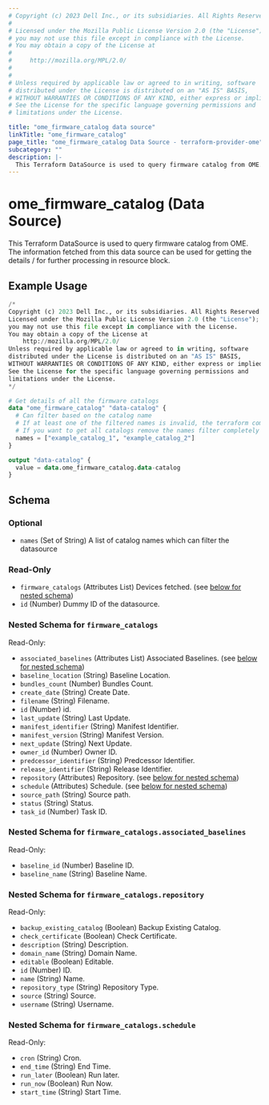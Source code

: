 ```yaml
---
# Copyright (c) 2023 Dell Inc., or its subsidiaries. All Rights Reserved.
# 
# Licensed under the Mozilla Public License Version 2.0 (the "License");
# you may not use this file except in compliance with the License.
# You may obtain a copy of the License at
# 
#     http://mozilla.org/MPL/2.0/
# 
# 
# Unless required by applicable law or agreed to in writing, software
# distributed under the License is distributed on an "AS IS" BASIS,
# WITHOUT WARRANTIES OR CONDITIONS OF ANY KIND, either express or implied.
# See the License for the specific language governing permissions and
# limitations under the License.

title: "ome_firmware_catalog data source"
linkTitle: "ome_firmware_catalog"
page_title: "ome_firmware_catalog Data Source - terraform-provider-ome"
subcategory: ""
description: |-
  This Terraform DataSource is used to query firmware catalog from OME. The information fetched from this data source can be used for getting the details / for further processing in resource block.
---
```


# ome_firmware_catalog (Data Source)

This Terraform DataSource is used to query firmware catalog from OME. The information fetched from this data source can be used for getting the details / for further processing in resource block.

## Example Usage

```terraform
/*
Copyright (c) 2023 Dell Inc., or its subsidiaries. All Rights Reserved.
Licensed under the Mozilla Public License Version 2.0 (the "License");
you may not use this file except in compliance with the License.
You may obtain a copy of the License at
    http://mozilla.org/MPL/2.0/
Unless required by applicable law or agreed to in writing, software
distributed under the License is distributed on an "AS IS" BASIS,
WITHOUT WARRANTIES OR CONDITIONS OF ANY KIND, either express or implied.
See the License for the specific language governing permissions and
limitations under the License.
*/

# Get details of all the firmware catalogs 
data "ome_firmware_catalog" "data-catalog" {
  # Can filter based on the catalog name
  # If at least one of the filtered names is invalid, the terraform command will return an error
  # If you want to get all catalogs remove the names filter completely
  names = ["example_catalog_1", "example_catalog_2"]
}

output "data-catalog" {
  value = data.ome_firmware_catalog.data-catalog
}
```

<!-- schema generated by tfplugindocs -->
## Schema

### Optional

- `names` (Set of String) A list of catalog names which can filter the datasource

### Read-Only

- `firmware_catalogs` (Attributes List) Devices fetched. (see [below for nested schema](#nestedatt--firmware_catalogs))
- `id` (Number) Dummy ID of the datasource.

<a id="nestedatt--firmware_catalogs"></a>
### Nested Schema for `firmware_catalogs`

Read-Only:

- `associated_baselines` (Attributes List) Associated Baselines. (see [below for nested schema](#nestedatt--firmware_catalogs--associated_baselines))
- `baseline_location` (String) Baseline Location.
- `bundles_count` (Number) Bundles Count.
- `create_date` (String) Create Date.
- `filename` (String) Filename.
- `id` (Number) id.
- `last_update` (String) Last Update.
- `manifest_identifier` (String) Manifest Identifier.
- `manifest_version` (String) Manifest Version.
- `next_update` (String) Next Update.
- `owner_id` (Number) Owner ID.
- `predcessor_identifier` (String) Predcessor Identifier.
- `release_identifier` (String) Release Identifier.
- `repository` (Attributes) Repository. (see [below for nested schema](#nestedatt--firmware_catalogs--repository))
- `schedule` (Attributes) Schedule. (see [below for nested schema](#nestedatt--firmware_catalogs--schedule))
- `source_path` (String) Source path.
- `status` (String) Status.
- `task_id` (Number) Task ID.

<a id="nestedatt--firmware_catalogs--associated_baselines"></a>
### Nested Schema for `firmware_catalogs.associated_baselines`

Read-Only:

- `baseline_id` (Number) Baseline ID.
- `baseline_name` (String) Baseline Name.


<a id="nestedatt--firmware_catalogs--repository"></a>
### Nested Schema for `firmware_catalogs.repository`

Read-Only:

- `backup_existing_catalog` (Boolean) Backup Existing Catalog.
- `check_certificate` (Boolean) Check Certificate.
- `description` (String) Description.
- `domain_name` (String) Domain Name.
- `editable` (Boolean) Editable.
- `id` (Number) ID.
- `name` (String) Name.
- `repository_type` (String) Repository Type.
- `source` (String) Source.
- `username` (String) Username.


<a id="nestedatt--firmware_catalogs--schedule"></a>
### Nested Schema for `firmware_catalogs.schedule`

Read-Only:

- `cron` (String) Cron.
- `end_time` (String) End Time.
- `run_later` (Boolean) Run later.
- `run_now` (Boolean) Run Now.
- `start_time` (String) Start Time.